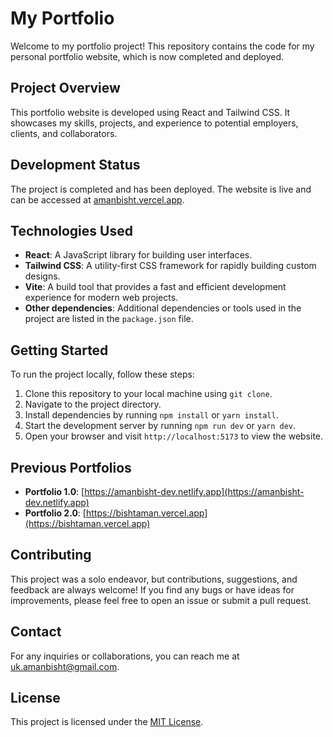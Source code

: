 # My Portfolio

Welcome to my portfolio project! This repository contains the code for my personal portfolio website, which is now completed and deployed.

## Project Overview

This portfolio website is developed using React and Tailwind CSS. It showcases my skills, projects, and experience to potential employers, clients, and collaborators.

## Development Status

The project is completed and has been deployed. The website is live and can be accessed at [amanbisht.vercel.app](https://amanbisht.vercel.app).

## Technologies Used

- **React**: A JavaScript library for building user interfaces.
- **Tailwind CSS**: A utility-first CSS framework for rapidly building custom designs.
- **Vite**: A build tool that provides a fast and efficient development experience for modern web projects.
- **Other dependencies**: Additional dependencies or tools used in the project are listed in the `package.json` file.

## Getting Started

To run the project locally, follow these steps:

1. Clone this repository to your local machine using `git clone`.
2. Navigate to the project directory.
3. Install dependencies by running `npm install` or `yarn install`.
4. Start the development server by running `npm run dev` or `yarn dev`.
5. Open your browser and visit `http://localhost:5173` to view the website.

## Previous Portfolios

- **Portfolio 1.0**: [https://amanbisht-dev.netlify.app](https://amanbisht-dev.netlify.app)
- **Portfolio 2.0**: [https://bishtaman.vercel.app](https://bishtaman.vercel.app)

## Contributing

This project was a solo endeavor, but contributions, suggestions, and feedback are always welcome! If you find any bugs or have ideas for improvements, please feel free to open an issue or submit a pull request.

## Contact

For any inquiries or collaborations, you can reach me at [uk.amanbisht@gmail.com](mailto:uk.amanbisht@gmail.com).

## License

This project is licensed under the [MIT License](LICENSE).
